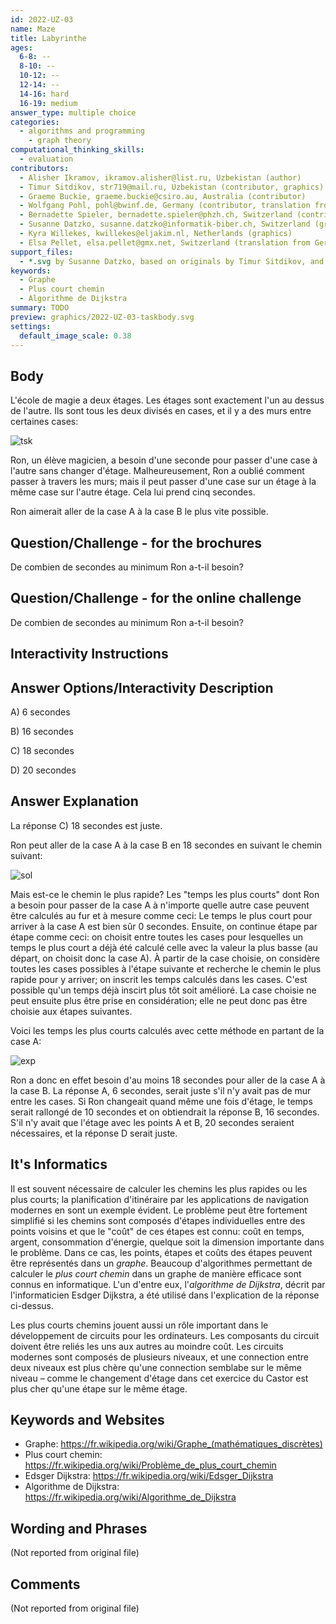 ```yaml
---
id: 2022-UZ-03
name: Maze
title: Labyrinthe
ages:
  6-8: --
  8-10: --
  10-12: --
  12-14: --
  14-16: hard
  16-19: medium
answer_type: multiple choice
categories:
  - algorithms and programming
    - graph theory
computational_thinking_skills:
  - evaluation
contributors:
  - Alisher Ikramov, ikramov.alisher@list.ru, Uzbekistan (author)
  - Timur Sitdikov, str719@mail.ru, Uzbekistan (contributor, graphics)
  - Graeme Buckie, graeme.buckie@csiro.au, Australia (contributor)
  - Wolfgang Pohl, pohl@bwinf.de, Germany (contributor, translation from English into German)
  - Bernadette Spieler, bernadette.spieler@phzh.ch, Switzerland (contributor)
  - Susanne Datzko, susanne.datzko@informatik-biber.ch, Switzerland (graphics)
  - Kyra Willekes, kwillekes@eljakim.nl, Netherlands (graphics)
  - Elsa Pellet, elsa.pellet@gmx.net, Switzerland (translation from German into French)
support_files:
  - *.svg by Susanne Datzko, based on originals by Timur Sitdikov, and by Kyra Willekes
keywords:
  - Graphe
  - Plus court chemin
  - Algorithme de Dijkstra
summary: TODO
preview: graphics/2022-UZ-03-taskbody.svg
settings:
  default_image_scale: 0.38
---
```


[exp]: graphics/2022-UZ-03-explanation-compatible.svg "Explication"
[tsk]: graphics/2022-UZ-03-taskbody.svg "Etages de l'école de magie"
[sol]: graphics/2022-UZ-03-solution.svg "Etages avec chemin"

## Body

L'école de magie a deux étages. Les étages sont exactement l'un au dessus de l'autre. Ils sont tous les deux divisés en cases, et il y a des murs entre certaines cases:

![tsk]

Ron, un élève magicien, a besoin d'une seconde pour passer d'une case à l'autre sans changer d'étage. Malheureusement, Ron a oublié comment passer à travers les murs; mais il peut passer d'une case sur un étage à la même case sur l'autre étage. Cela lui prend cinq secondes.

Ron aimerait aller de la case A à la case B le plus vite possible.


## Question/Challenge - for the brochures

De combien de secondes au minimum Ron a-t-il besoin?

## Question/Challenge - for the online challenge

De combien de secondes au minimum Ron a-t-il besoin?


## Interactivity Instructions

<!-- empty -->

## Answer Options/Interactivity Description

A) 6 secondes

B) 16 secondes

C) 18 secondes

D) 20 secondes


## Answer Explanation

La réponse C) 18 secondes est juste.

Ron peut aller de la case A à la case B en 18 secondes en suivant le chemin suivant:



![sol]

Mais est-ce le chemin le plus rapide? Les "temps les plus courts" dont Ron a besoin pour passer de la case A à n'importe quelle autre case peuvent être calculés au fur et à mesure comme ceci:
Le temps le plus court pour arriver à la case A est bien sûr 0 secondes. Ensuite, on continue étape par étape comme ceci: on choisit entre toutes les cases pour lesquelles un temps le plus court a déjà été calculé celle avec la valeur la plus basse (au départ, on choisit donc la case A). À partir de la case choisie, on considère toutes les cases possibles à l'étape suivante et recherche le chemin le plus rapide pour y arriver; on inscrit les temps calculés dans les cases. C'est possible qu'un temps déjà inscirt plus tôt soit amélioré. La case choisie ne peut ensuite plus être prise en considération; elle ne peut donc pas être choisie aux étapes suivantes.

Voici les temps les plus courts calculés avec cette méthode en partant de la case A:

![exp]

Ron a donc en effet besoin d'au moins 18 secondes pour aller de la case A à la case B. La réponse A, 6 secondes, serait juste s'il n'y avait pas de mur entre les cases. Si Ron changeait quand même une fois d'étage, le temps serait rallongé de 10 secondes et on obtiendrait la réponse B, 16 secondes. S'il n'y avait que l'étage avec les points A et B, 20 secondes seraient nécessaires, et la réponse D serait juste.


## It's Informatics

Il est souvent nécessaire de calculer les chemins les plus rapides ou les plus courts; la planification d'itinéraire par les applications de navigation modernes en sont un exemple évident. Le problème peut être fortement simplifié si les chemins sont composés d'étapes individuelles entre des points voisins et que le "coût" de ces étapes est connu: coût en temps, argent, consommation d'énergie, quelque soit la dimension importante dans le problème. Dans ce cas, les points, étapes et coûts des étapes peuvent être représentés dans un _graphe_. Beaucoup d'algorithmes permettant de calculer le _plus court chemin_ dans un graphe de manière efficace sont connus en informatique. L'un d'entre eux, l'_algorithme de Dijkstra_, décrit par l'informaticien Esdger Dijkstra, a été utilisé dans l'explication de la réponse ci-dessus.

Les plus courts chemins jouent aussi un rôle important dans le développement de circuits pour les ordinateurs. Les composants du circuit doivent être reliés les uns aux autres au moindre coût. Les circuits modernes sont composés de plusieurs niveaux, et une connection entre deux niveaux est plus chère qu'une connection semblabe sur le même niveau – comme le changement d'étage dans cet exercice du Castor est plus cher qu'une étape sur le même étage.


## Keywords and Websites

 - Graphe: https://fr.wikipedia.org/wiki/Graphe_(mathématiques_discrètes)
 - Plus court chemin: https://fr.wikipedia.org/wiki/Problème_de_plus_court_chemin
 - Edsger Dijkstra: https://fr.wikipedia.org/wiki/Edsger_Dijkstra
 - Algorithme de Dijkstra: https://fr.wikipedia.org/wiki/Algorithme_de_Dijkstra


## Wording and Phrases

(Not reported from original file)


## Comments

(Not reported from original file)
